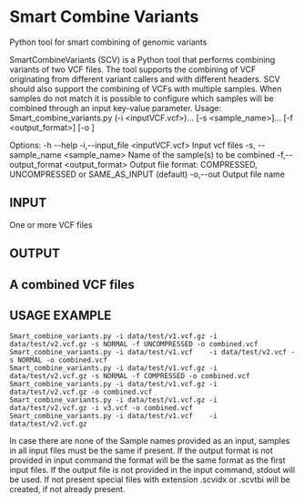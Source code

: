 # Smart Combine Variants

Python tool for smart combining of genomic variants

SmartCombineVariants (SCV) is a Python tool that performs combining variants of two VCF files. The tool supports the combining of VCF originating from different variant callers and with different headers. SCV should also support the combining of VCFs with multiple samples. When samples do not match it is possible to configure which samples will be combined through an input key-value parameter.
Usage: Smart_combine_variants.py (-i <inputVCF.vcf>)... [-s <sample_name>]... [-f <output_format>] [-o <out>]

Options:
  -h --help
  -i,--input_file <inputVCF.vcf>       Input vcf files
  -s, --sample_name <sample_name>      Name of the sample(s) to be combined
  -f,--output_format <output_format>   Output file format: COMPRESSED, UNCOMPRESSED or SAME_AS_INPUT (default)
  -o,--out <out>                       Output file name

## INPUT

One or more VCF files

## OUTPUT

## A combined VCF files

## USAGE EXAMPLE
```
Smart_combine_variants.py -i data/test/v1.vcf.gz -i data/test/v2.vcf.gz -s NORMAL -f UNCOMPRESSED -o combined.vcf
Smart_combine_variants.py -i data/test/v1.vcf    -i data/test/v2.vcf -s NORMAL -o combined.vcf
Smart_combine_variants.py -i data/test/v1.vcf.gz -i data/test/v2.vcf.gz -s NORMAL -f COMPRESSED -o combined.vcf
Smart_combine_variants.py -i data/test/v1.vcf.gz -i data/test/v2.vcf.gz -o combined.vcf
Smart_combine_variants.py -i data/test/v1.vcf.gz -i data/test/v2.vcf.gz -i v3.vcf -o combined.vcf
Smart_combine_variants.py -i data/test/v1.vcf    -i data/test/v2.vcf.gz
```
In case there are none of the Sample names provided as an input, samples in all input files must be the same if present. 
If the output format is not provided in input command the format will be the same format as the first input files. 
If the output file is not provided in the input command, stdout will be used. 
If not present special files with extension .scvidx or .scvtbi will be created, if not already present. 
